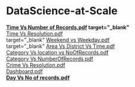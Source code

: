 # DataScience-at-Scale

<a> <b>[Time Vs Number of Records.pdf](https://github.com/vybhavk/DataScience-at-Scale/files/102715/Time.Vs.Number.of.Records.pdf)  target="_blank" </b>  </a>
<br>[Time Vs Resolution.pdf](https://github.com/vybhavk/DataScience-at-Scale/files/102714/Time.Vs.Resolution.pdf)<br>target="_blank"
[Weekend vs Weekday.pdf](https://github.com/vybhavk/DataScience-at-Scale/files/102716/Weekend.vs.Weekday.pdf)<br>target="_blank"
[Area Vs District Vs Time.pdf](https://github.com/vybhavk/DataScience-at-Scale/files/102718/Area.Vs.District.Vs.Time.pdf)<br>
[Category Vs location vs NoOfRecords.pdf](https://github.com/vybhavk/DataScience-at-Scale/files/102719/Category.Vs.location.vs.NoOfRecords.pdf)<br>
[Category Vs NumberOfRecords.pdf](https://github.com/vybhavk/DataScience-at-Scale/files/102717/Category.Vs.NumberOfRecords.pdf)<br>
[Crime Vs Resolution.pdf](https://github.com/vybhavk/DataScience-at-Scale/files/102720/Crime.Vs.Resolution.pdf)<br>
[Dashboard.pdf](https://github.com/vybhavk/DataScience-at-Scale/files/102721/Dashboard.pdf)<br>
<b>[Day Vs No of records.pdf](https://github.com/vybhavk/DataScience-at-Scale/files/102722/Day.Vs.No.of.records.pdf)</b>
